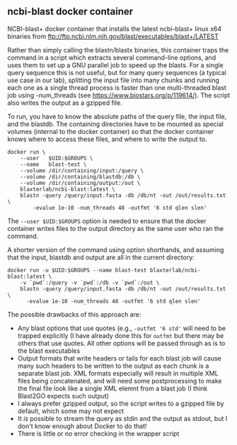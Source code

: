 ## ncbi-blast docker container

NCBI-blast+ docker container that installs the latest ncbi-blast+ linux x64 binaries from
ftp://ftp.ncbi.nlm.nih.gov/blast/executables/blast+/LATEST

Rather than simply calling the blastn/blastx binaries, this container traps the command in a script which extracts
several command-line options, and uses them to set up a GNU parallel job to speed up the blasts. For a single query sequence this is not useful, but for many query sequences (a typical use case in our lab), splitting the input file into many chunks and running each one as a single thread process is faster than one multi-threaded blast job using -num_threads (see https://www.biostars.org/p/119614/). The script also writes the output as a gzipped file.

To run, you have to know the absolute paths of the query file, the input file, and the blastdb. The containing directories have to be mounted as special volumes (internal to the docker container) so that the docker container knows where to access these files, and where to write the output to.

```
docker run \
    --user   $UID:$GROUPS \
    --name   blast-test \
    --volume /dir/containing/input:/query \
    --volume /dir/containing/blastdb:/db \
    --volume /dir/containing/output:/out \
    blaxterlab/ncbi-blast:latest \
    blastn -query /query/input.fasta -db /db/nt -out /out/results.txt \
        -evalue 1e-10 -num_threads 48 -outfmt '6 std qlen slen'
```

The `--user $UID:$GROUPS` option is needed to ensure that the docker container writes files to the output directory as the same user who ran the command.

A shorter version of the command using option shorthands, and assuming that the input, blastdb and output are all in the current directory:

```
docker run -u $UID:$GROUPS --name blast-test blaxterlab/ncbi-blast:latest \
    -v `pwd`:/query -v `pwd`:/db -v `pwd`:/out \
    blastn -query /query/input.fasta -db /db/nt -out /out/results.txt \
      -evalue 1e-10 -num_threads 48 -outfmt '6 std qlen slen' 
```

The possible drawbacks of this approach are:
- Any blast options that use quotes (e.g., `-outfmt '6 std'` will need to be trapped explicitly (I have already done this for `outfmt` but there may be others that use quotes. All other options will be passed through as is to the blast executables
- Output formats that write headers or tails for each blast job will cause many such headers to be written to the output as each chunk is a separate blast job. XML formats especially will result in multiple XML files being concatenated, and will need some postprocessing to make the final file look like a single XML elemnt from a blast job (I think Blast2GO expects such output)
- I always prefer gzipped output, so the script writes to a gzipped file by default, which some may not expect
- It *is* possible to stream the query as stdin and the output as stdout, but I don't know enough about Docker to do that!
- There is little or no error checking in the wrapper script

